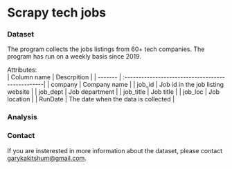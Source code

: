# Scrapy tech jobs

### Dataset
The program collects the jobs listings from 60+ tech companies. The program has run on a weekly basis since 2019.

Attributes:  
| Column name                    | Descrpition                                             |
| ------- | :-------------------------------------------------| 
| company   		   	   | Company name |
| job_id   		   	   | Job id in the job listing website |
| job_dept   		   	   | Job department |
| job_title   		   	   | Job title |
| job_loc   		   	   | Job location |
| RunDate   		   	   | The date when the data is collected |




### Analysis


### Contact
If you are insterested in more information about the dataset, please contact <garykakitshum@gmail.com>. 
